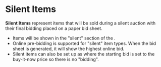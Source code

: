 # Silent Items

**Silent Items** represent items that will be sold during a silent auction with their final bidding placed on a paper bid sheet.

- Items will be shown in the "silent" section of the <IndexLink slug="AuctionCatalog"/>.
- <IndexLink slug="OnlineBiddingType">Online pre-bidding</IndexLink> is supported for "silent" item types. When the bid sheet is generated, it will show the highest online bid.
- Silent items can also be set up as <IndexLink slug="BuyItNowItems"/> where the starting bid is set to the buy-it-now price so there is no "bidding".
